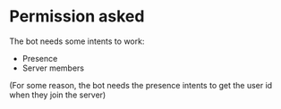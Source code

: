 # Permission asked

The bot needs some intents to work:

- Presence
- Server members

(For some reason, the bot needs the presence intents to get the user id when they join the server)
